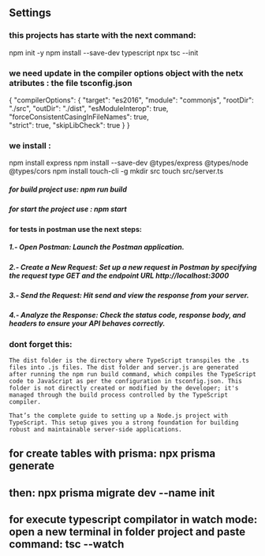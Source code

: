 ## Settings
### this projects has starte with the next command:
npm init -y
npm install --save-dev typescript
npx tsc --init
### we need update in the compiler options object with the netx atributes : the file tsconfig.json
{
  "compilerOptions": {
    "target": "es2016",
    "module": "commonjs",
    "rootDir": "./src",
    "outDir": "./dist",
    "esModuleInterop": true,
    "forceConsistentCasingInFileNames": true,  
    "strict": true,
    "skipLibCheck": true
  }
}

### we install :
npm install express
npm install --save-dev @types/express @types/node @types/cors
npm install touch-cli -g 
mkdir src
touch src/server.ts


##### for build project use:  npm run build
##### for start the project use : npm start

#### for tests in postman use the next steps:
##### 1.- Open Postman: Launch the Postman application.
##### 2.- Create a New Request: Set up a new request in Postman by specifying the request type GET and the endpoint URL http://localhost:3000
##### 3.- Send the Request: Hit send and view the response from your server.
##### 4.- Analyze the Response: Check the status code, response body, and headers to ensure your API behaves correctly.


### dont forget this:
`````The dist folder is the directory where TypeScript transpiles the .ts files into .js files. The dist folder and server.js are generated after running the npm run build command, which compiles the TypeScript code to JavaScript as per the configuration in tsconfig.json. This folder is not directly created or modified by the developer; it's managed through the build process controlled by the TypeScript compiler. `````

`````That’s the complete guide to setting up a Node.js project with TypeScript. This setup gives you a strong foundation for building robust and maintainable server-side applications.`````

## for create tables with prisma: npx prisma generate 
## then: npx prisma migrate dev --name init
## for execute typescript compilator in watch mode: open a new terminal in folder project and paste command: tsc --watch 